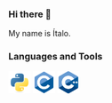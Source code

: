 ### Hi there 👋
My name is Ítalo.

### Languages and Tools

<!--PYTHON-->

<a href="https://www.python.org" target="blank" rel="noreferrer">
  <img 
src="https://raw.githubusercontent.com/devicons/devicon/master/icons/python/python-original.svg" 
alt="python" width="40" height="40"/></a>
<!--C-->

<a href="https://www.cprogramming.com/" target="blank" rel="noreferrer">
  <img 
src="https://raw.githubusercontent.com/devicons/devicon/master/icons/c/c-original.svg" 
alt="c" width="40" height="40"/></a>

<!--C++-->

<a href="https://www.cplusplus.com" target="blank" rel="noreferrer">
  <img 
src="https://raw.githubusercontent.com/devicons/devicon/master/icons/cplusplus/cplusplus-original.svg" 
alt="cplusplus" width="40" height="40"/></a>

<!--
**italo-coelho/italo-coelho** is a ✨ _special_ ✨ repository because its `README.md` (this file) appears on your GitHub profile.

Here are some ideas to get you started:

- 🔭 I’m currently working on ...
- 🌱 I’m currently learning ...
- 👯 I’m looking to collaborate on ...
- 🤔 I’m looking for help with ...
- 💬 Ask me about ...
- 📫 How to reach me: ...
- 😄 Pronouns: ...
- ⚡ Fun fact: ...
-->
